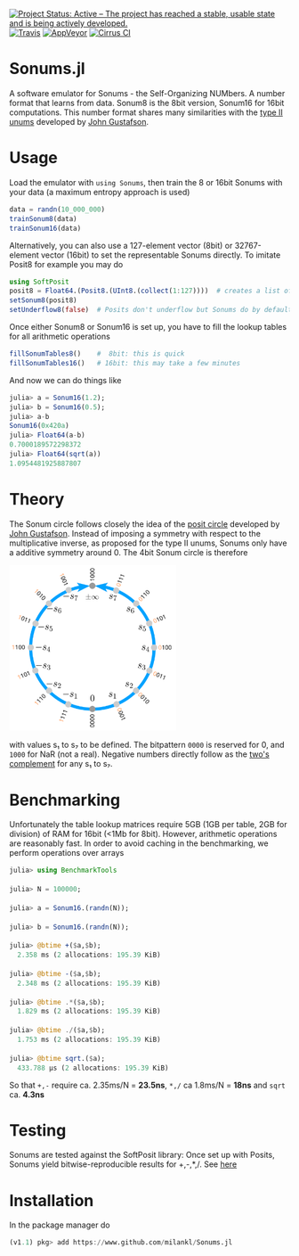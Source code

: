 [![Project Status: Active – The project has reached a stable, usable state and is being actively developed.](https://img.shields.io/badge/repo_status-active-brightgreen?style=flat-square)](https://www.repostatus.org/#active)
[![Travis](https://img.shields.io/travis/com/milankl/Sonums.jl?label=Linux%20%26%20osx&logo=travis&style=flat-square)](https://travis-ci.com/milankl/Sonums.jl)
[![AppVeyor](https://img.shields.io/appveyor/ci/milankl/softsonum-jl?label=Windows&logo=appveyor&logoColor=white&style=flat-square)](https://ci.appveyor.com/project/milankl/softsonum-jl)
[![Cirrus CI](https://img.shields.io/cirrus/github/milankl/Sonums.jl?label=FreeBSD&logo=cirrus-ci&logoColor=white&style=flat-square)](https://cirrus-ci.com/github/milankl/Sonums.jl)

# Sonums.jl
A software emulator for Sonums - the Self-Organizing NUMbers. A number format that learns from data. Sonum8 is the 8bit version, Sonum16 for 16bit computations. This number format shares many similarities with the [type II unums](http://johngustafson.net/pdfs/BeatingFloatingPoint.pdf) developed by [John Gustafson](http://johngustafson.net/).

# Usage
Load the emulator with `using Sonums`, then train the 8 or 16bit Sonums with your data (a maximum entropy approach is used)
```julia
data = randn(10_000_000)
trainSonum8(data)
trainSonum16(data)
```
Alternatively, you can also use a 127-element vector (8bit) or 32767-element vector (16bit) to set the representable Sonums directly. To imitate Posit8 for example you may do

```julia
using SoftPosit
posit8 = Float64.(Posit8.(UInt8.(collect(1:127))))  # creates a list of Posit8 numbers in (0,Inf)
setSonum8(posit8)
setUnderflow8(false)  # Posits don't underflow but Sonums do by default
```
Once either Sonum8 or Sonum16 is set up, you have to fill the lookup tables for all arithmetic operations
```julia
fillSonumTables8()    #  8bit: this is quick
fillSonumTables16()   # 16bit: this may take a few minutes
```
And now we can do things like
```julia
julia> a = Sonum16(1.2);
julia> b = Sonum16(0.5);
julia> a-b
Sonum16(0x420a)
julia> Float64(a-b)
0.7000189572298372
julia> Float64(sqrt(a))
1.0954481925887807
```

# Theory

The Sonum circle follows closely the idea of the [posit circle](http://johngustafson.net/pdfs/BeatingFloatingPoint.pdf) developed by [John Gustafson](http://johngustafson.net/). Instead of imposing a symmetry with respect to the multiplicative inverse, as proposed for the type II unums, Sonums only have a additive symmetry around 0. The 4bit Sonum circle is therefore

<img src="figs/sonum4.svg" width=300>

with values s₁ to s₇ to be defined. The bitpattern `0000` is reserved for 0, and `1000` for NaR (not a real). Negative numbers directly follow as the [two's complement](https://en.wikipedia.org/wiki/Two%27s_complement) for any s₁ to s₇.

# Benchmarking

Unfortunately the table lookup matrices require 5GB (1GB per table, 2GB for division) of RAM for 16bit (<1Mb for 8bit). However, arithmetic operations are reasonably fast. In order to avoid caching in the benchmarking, we perform operations over arrays

```julia
julia> using BenchmarkTools

julia> N = 100000;

julia> a = Sonum16.(randn(N));

julia> b = Sonum16.(randn(N));

julia> @btime +($a,$b);
  2.358 ms (2 allocations: 195.39 KiB)

julia> @btime -($a,$b);
  2.348 ms (2 allocations: 195.39 KiB)

julia> @btime .*($a,$b);
  1.829 ms (2 allocations: 195.39 KiB)

julia> @btime ./($a,$b);
  1.753 ms (2 allocations: 195.39 KiB)

julia> @btime sqrt.($a);
  433.788 μs (2 allocations: 195.39 KiB)
```
So that `+,-` require ca. 2.35ms/N = __23.5ns__, `*,/` ca 1.8ms/N = __18ns__ and `sqrt` ca. __4.3ns__

# Testing
Sonums are tested against the SoftPosit library: Once set up with Posits, Sonums yield bitwise-reproducible results for +,-,*,/. See [here](https://github.com/milankl/Sonums.jl/blob/51ceeec168508aa6b35937f89d714d9f2b2e78f6/test/runtests.jl#L46)

# Installation
In the package manager do
```julia
(v1.1) pkg> add https://www.github.com/milankl/Sonums.jl
```
